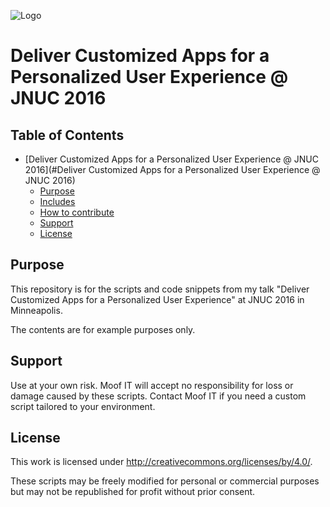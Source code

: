 ![Logo](https://x1llu7x4a4-flywheel.netdna-ssl.com/wp-content/themes/moof/images/logo.svg)

# Deliver Customized Apps for a Personalized User Experience @ JNUC 2016

## Table of Contents

- [Deliver Customized Apps for a Personalized User Experience @ JNUC 2016](#Deliver Customized Apps for a Personalized User Experience @ JNUC 2016)
  - [Purpose](#purpose)
  - [Includes](#includes)
  - [How to contribute](#how-to-contribute)
  - [Support](#support)
  - [License](#license)
  
## Purpose

This repository is for the scripts and code snippets from my talk "Deliver Customized Apps for a Personalized User Experience" at JNUC 2016 in Minneapolis.

The contents are for example purposes only.

## Support

Use at your own risk. Moof IT will accept no responsibility for loss or damage caused by these scripts. Contact Moof IT if you need a custom script tailored to your environment.

## License

This work is licensed under http://creativecommons.org/licenses/by/4.0/.

These scripts may be freely modified for personal or commercial purposes but may not be republished for profit without prior consent.